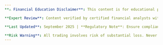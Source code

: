 ```yaml
---
**⚠️ Financial Education Disclaimer**: This content is for educational purposes only and does not constitute financial advice. Trading involves substantial risk of loss and may not be suitable for all investors. Always consult qualified financial professionals before making trading decisions.

**Expert Review**: Content verified by certified financial analysts with extensive trading experience.

**Last Updated**: September 2025 | **Regulatory Note**: Ensure compliance with local trading regulations.

**Risk Warning**: All trading involves risk of substantial loss. Never invest more than you can afford to lose.
---
```

